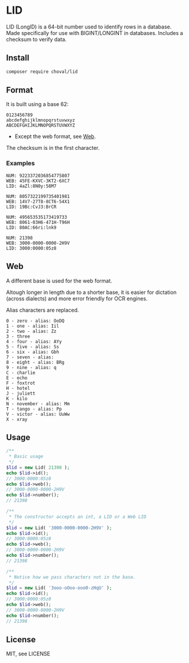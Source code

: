 # LID

LID (LongID) is a 64-bit number used to identify rows in a database.  
Made specifically for use with BIGINT/LONGINT in databases. Includes a checksum to verify data.

## Install

```sh
composer require choval/lid
```

## Format

It is built using a base 62:

```
0123456789
abcdefghijklmnopqrstuvwxyz
ABCDEFGHIJKLMNOPQRSTUVWXYZ
```

* Except the web format, see <a href="#web">Web</a>.

The checksum is in the first character.

### Examples

```
NUM: 9223372036854775807
WEB: 45FE-KXVC-3KT2-6XC7
LID: 4aZl:8N0y:58M7

NUM: 8057322199735401981
WEB: 14V7-27T8-8CT6-54X1
LID: 19Bc:CvJ3:BrCR

NUM: 495653535173419733
WEB: 8061-03H6-471H-T96H
LID: 80AC:66ri:lnk9

NUM: 21398
WEB: 3000-0000-0000-2H9V
LID: 3000:0000:05z8
```


<a name="web"></a>
## Web

A different base is used for the web format.

Altough longer in length due to a shorter base, it is easier for dictation (across dialects) and more error friendly for OCR engines.

Alias characters are replaced.

```
0 - zero - alias: OoDQ
1 - one - alias: Iil
2 - two - alias: Zz
3 - three
4 - four - alias: AYy
5 - five - alias: Ss
6 - six - alias: Gbh
7 - seven - alias: 
8 - eight - alias: BRg
9 - nine - alias: q
C - charlie
E - echo
F - foxtrot
H - hotel
J - juliett
K - kilo
N - november - alias: Mm
T - tango - alias: Pp
V - victor - alias: UuWw
X - xray
```

## Usage

```php
/**
 * Basic usage
 */
$lid = new Lid( 21398 );
echo $lid->id();
// 3000:0000:05z8
echo $lid->web();
// 3000-0000-0000-2H9V
echo $lid->number();
// 21398

/**
 * The constructor accepts an int, a LID or a Web LID
 */
$lid = new Lid( '3000-0000-0000-2H9V' );
echo $lid->id();
// 3000:0000:05z8
echo $lid->web();
// 3000-0000-0000-2H9V
echo $lid->number();
// 21398

/**
 * Notice how we pass characters not in the base.
 */
$lid = new Lid( '3ooo-oOoo-ooo0-zHqU' );
echo $lid->id();
// 3000:0000:05z8
echo $lid->web();
// 3000-0000-0000-2H9V
echo $lid->number();
// 21398
```

## License

MIT, see LICENSE


